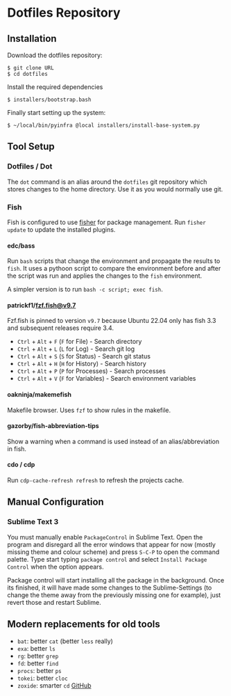 # Dotfiles Repository

## Installation

Download the dotfiles repository:

``` console
$ git clone URL
$ cd dotfiles
```

Install the required dependencies

``` console
$ installers/bootstrap.bash
```

Finally start setting up the system:

``` console
$ ~/local/bin/pyinfra @local installers/install-base-system.py
```

## Tool Setup

### Dotfiles / Dot

The `dot` command is an alias around the `dotfiles` git repository which stores
changes to the home directory. Use it as you would normally use git.

### Fish

Fish is configured to use [fisher](https://github.com/jorgebucaran/fisher) for package management. Run `fisher update` to update the installed plugins.

#### edc/bass

Run `bash` scripts that change the environment and propagate the results to `fish`. It uses a pythoon script to compare the environment before and after the script was run and applies the changes to the `fish` environment.

A simpler version is to run `bash -c script; exec fish`.

#### patrickf1/fzf.fish@v9.7

Fzf.fish is pinned to version `v9.7` because Ubuntu 22.04 only has fish 3.3 and subsequent releases require 3.4.

- `Ctrl` + `Alt` + `F` (`F` for File) - Search directory
- `Ctrl` + `Alt` + `L` (`L` for Log) - Search git log
- `Ctrl` + `Alt` + `S` (`S` for Status) - Search git status
- `Ctrl` + `Alt` + `H` (`H` for History) - Search history
- `Ctrl` + `Alt` + `P` (`P` for Processes) - Search processes
- `Ctrl` + `Alt` + `V` (`F` for Variables) - Search environment variables

#### oakninja/makemefish

Makefile browser. Uses `fzf` to show rules in the makefile.

#### gazorby/fish-abbreviation-tips

Show a warning when a command is used instead of an alias/abbreviation in fish.

#### cdo / cdp

Run `cdp-cache-refresh refresh` to refresh the projects cache.

## Manual Configuration

### Sublime Text 3

You must manually enable `PackageControl` in Sublime Text. Open the program and disregard all the error windows that appear for now (mostly missing theme and colour scheme) and press `S-C-P` to open the command palette. Type start typing `package control` and select `Install Package Control` when the option appears.

Package control will start installing all the package in the background. Once its finished, it will have made some changes to the Sublime-Settings (to change the theme away from the previously missing one for example), just revert those and restart Sublime.

## Modern replacements for old tools

- `bat`: better `cat` (better `less` really)
- `exa`: better `ls`
- `rg`: better `grep`
- `fd`: better `find`
- `procs`: better `ps`
- `tokei`: better `cloc`
- `zoxide`: smarter `cd` [GitHub](https://github.com/ajeetdsouza/zoxide)
